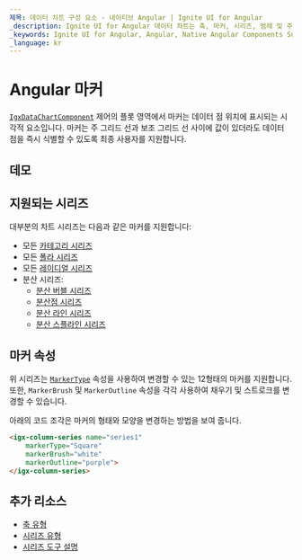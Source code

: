 ```yaml
---
제목: 데이터 차트 구성 요소 - 네이티브 Angular | Ignite UI for Angular
_description: Ignite UI for Angular 데이터 차트는 축, 마커, 시리즈, 범례 및 주석 레이어의 모듈 식 디자인을 제공하는 차트 구성 요소입니다. 이 차트를 사용하면 동일한 차트 영역에 이러한 시각적 요소의 인스턴스를 여러 개 만들어 복합 차트 뷰를 만들 수 있습니다.
_keywords: Ignite UI for Angular, Angular, Native Angular Components Suite, Native Angular Controls, Native Angular Components, Native Angular Components Library, Angular Chart, Angular Chart Control, Angular Chart Example, Angular Chart Component, Angular Data Chart
_language: kr
---
```


# Angular 마커

[`IgxDataChartComponent`]({environment:dvApiBaseUrl}/products/ignite-ui-angular/api/docs/typescript/latest/classes/igxdatachartcomponent.html) 제어의 플롯 영역에서 마커는 데이터 점 위치에 표시되는 시각적 요소입니다. 마커는 주 그리드 선과 보조 그리드 선 사이에 값이 있더라도 데이터 점을 즉시 식별할 수 있도록 최종 사용자를 지원합니다.

## 데모

<code-view style="height: 300px" 
           data-demos-base-url="{environment:dvDemosBaseUrl}" 
           iframe-src="{environment:dvDemosBaseUrl}/charts/data-chart-series-markers"  
           github-src="charts/data-chart/series-markers">
</code-view>

<div class="divider--half"></div>

## 지원되는 시리즈

대부분의 차트 시리즈는 다음과 같은 마커를 지원합니다:

-   모든 [카테고리 시리즈](data-chart-type-category-series.md)
-   모든 [폴라 시리즈](data-chart-type-polar-series.md)
-   모든 [레이디얼 시리즈](data-chart-type-radial-series.md)
-   분산 시리즈:
    -   [분산 버블 시리즈](data-chart-type-scatter-bubble-series.md)
    -   [분산점 시리즈](data-chart-type-scatter-point-series.md)
    -   [분산 라인 시리즈](data-chart-type-scatter-point-series.md)
    -   [분산 스플라인 시리즈](data-chart-type-scatter-point-series.md)

## 마커 속성

위 시리즈는 [`MarkerType`]({environment:dvApiBaseUrl}/products/ignite-ui-angular/api/docs/typescript/latest/enums/markertype.html) 속성을 사용하여 변경할 수 있는 12형태의 마커를 지원합니다.  또한, `MarkerBrush` 및 `MarkerOutline` 속성을 각각 사용하여 채우기 및 스트로크를 변경할 수 있습니다.

아래의 코드 조각은 마커의 형태와 모양을 변경하는 방법을 보여 줍니다.

```html
<igx-column-series name="series1"
    markerType="Square"
    markerBrush="white"
    markerOutline="purple">
</igx-column-series>
```

<!-- TODO add this section when we add MarkerTemplate

## Marker Templates

You can provide custom shape using the `MarkerTemplate` property.

This code snippet below demonstrate how to create custom  marker with values of data points.


```html
 <igx-data-chart
    [dataSource]="dataSource"
    width="700px"
    height="500px">

    TODO

 </igx-data-chart>
```

```tsx
<IgrColumnSeries name="series1"
    markerTemplate="customMarker" />
``` -->

## 추가 리소스

-   [축 유형](data-chart-axis-types.md)
-   [시리즈 유형](data-chart-series-types.md)
-   [시리즈 도구 설명](data-chart-series-tooltips.md)
